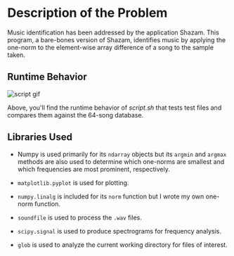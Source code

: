 # Description of the Problem
Music identification has been addressed by the application Shazam. This program, a bare-bones version of Shazam, identifies music by applying the one-norm to the element-wise array difference of a song to the sample taken.
## Runtime Behavior
![script gif](script.gif)

Above, you'll find the runtime behavior of *script.sh* that tests test files and compares them against the 64-song database.

## Libraries Used

- Numpy is used primarily for its `ndarray` objects but its `argmin` and `argmax` methods are also used to determine which one-norms are smallest and which frequencies are most prominent, respectively.

- `matplotlib.pyplot` is used for plotting.

- `numpy.linalg` is included for its `norm` function but I wrote my own one-norm function.

- `soundfile` is used to process the `.wav` files.

- `scipy.signal` is used to produce spectrograms for frequency analysis.

- `glob` is used to analyze the current working directory for files of interest.
